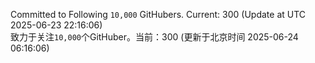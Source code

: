 Committed to Following `10,000` GitHubers. Current: <!-- FOLLOWING_COUNT -->300<!-- FOLLOWING_COUNT --> (Update at UTC <!-- LAST_UPDATED -->2025-06-23 22:16:06<!-- LAST_UPDATED -->)<br>
致力于关注`10,000`个GitHuber。当前：<!-- FOLLOWING_COUNT -->300<!-- FOLLOWING_COUNT --> (更新于北京时间 <!-- LAST_UPDATED_CST -->2025-06-24 06:16:06<!-- LAST_UPDATED_CST -->)
